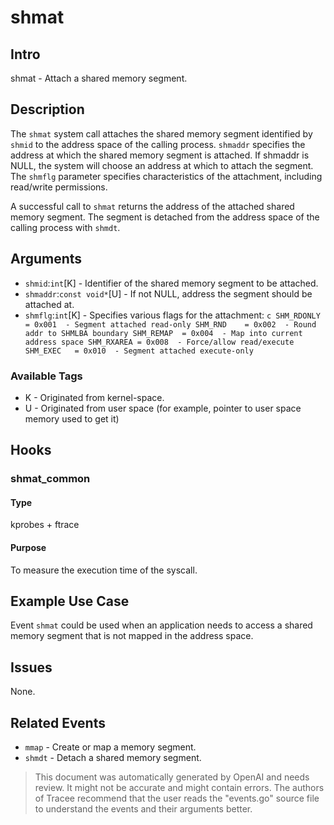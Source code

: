 
# shmat

## Intro
shmat - Attach a shared memory segment.

## Description
The `shmat` system call attaches the shared memory segment identified
by `shmid` to the address space of the calling process. `shmaddr`
specifies the address at which the shared memory segment is attached. If
shmaddr is NULL, the system will choose an address at which to attach the
segment. The `shmflg` parameter specifies characteristics of the
attachment, including read/write permissions.

A successful call to `shmat` returns the address of the attached shared
memory segment. The segment is detached from the address space of the
calling process with `shmdt`.

## Arguments
* `shmid`:`int`[K] - Identifier of the shared memory segment to be attached.
* `shmaddr`:`const void*`[U] - If not NULL, address the segment should
                    be attached at.
* `shmflg`:`int`[K] - Specifies various flags for the attachment:
                    ```c
                    SHM_RDONLY = 0x001  - Segment attached read-only
                    SHM_RND    = 0x002  - Round addr to SHMLBA boundary
                    SHM_REMAP  = 0x004  - Map into current address space
                    SHM_RXAREA = 0x008  - Force/allow read/execute
                    SHM_EXEC   = 0x010  - Segment attached execute-only
                    ```

### Available Tags
* K - Originated from kernel-space.
* U - Originated from user space (for example, pointer to user space memory used to get it)

## Hooks
### shmat_common
#### Type
kprobes + ftrace
#### Purpose
To measure the execution time of the syscall.

## Example Use Case
Event `shmat` could be used when an application needs to access a shared
memory segment that is not mapped in the address space.

## Issues
None.

## Related Events
* `mmap` - Create or map a memory segment.
* `shmdt` - Detach a shared memory segment.

> This document was automatically generated by OpenAI and needs review. It might
> not be accurate and might contain errors. The authors of Tracee recommend that
> the user reads the "events.go" source file to understand the events and their
> arguments better.
